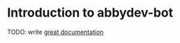 # Introduction to abbydev-bot

TODO: write [great documentation](http://jacobian.org/writing/what-to-write/)
